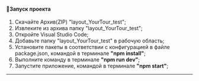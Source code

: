 #### :rocket:Запуск проекта

1. Скачайте Архив(ZIP) "layout_YourTour_test";
2. Извлеките из архива папку "layout_YourTour_test";
3. Откройте Visual Studio Code;
4. Добавьте папку "layout_YourTour_test" в рабочую область;
5. Установите пакеты в соответствии с конфигурацией в файле package.json, командой в терминале **"npm install"**;
6. Выполните команду в терминале **"npm run dev"**;  
7. Запустите приложение, командой в терминале **"npm start"**;

---